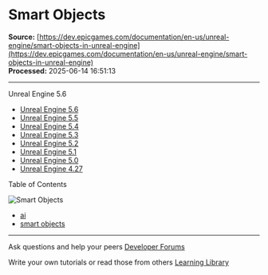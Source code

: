 # Smart Objects

**Source:** [https://dev.epicgames.com/documentation/en-us/unreal-engine/smart-objects-in-unreal-engine](https://dev.epicgames.com/documentation/en-us/unreal-engine/smart-objects-in-unreal-engine)  
**Processed:** 2025-06-14 16:51:13

---

Unreal Engine 5.6

-   [Unreal Engine 5.6](/documentation/en-us/unreal-engine/smart-objects-in-unreal-engine?application_version=5.6)
-   [Unreal Engine 5.5](/documentation/en-us/unreal-engine/smart-objects-in-unreal-engine?application_version=5.5)
-   [Unreal Engine 5.4](/documentation/en-us/unreal-engine/smart-objects-in-unreal-engine?application_version=5.4)
-   [Unreal Engine 5.3](/documentation/en-us/unreal-engine/smart-objects-in-unreal-engine?application_version=5.3)
-   [Unreal Engine 5.2](/documentation/en-us/unreal-engine/smart-objects-in-unreal-engine?application_version=5.2)
-   [Unreal Engine 5.1](/documentation/en-us/unreal-engine/smart-objects-in-unreal-engine?application_version=5.1)
-   [Unreal Engine 5.0](/documentation/en-us/unreal-engine/smart-objects-in-unreal-engine?application_version=5.0)
-   [Unreal Engine 4.27](/documentation/en-us/unreal-engine/smart-objects-in-unreal-engine?application_version=4.27)

Table of Contents

![Smart Objects](https://dev.epicgames.com/community/api/documentation/image/92760c60-0f2b-47d8-b981-13b7ec15c714?resizing_type=fill&width=1920&height=335)

-   [ai](https://documentation-assets-ssr/community/search?query=ai)
-   [smart objects](https://documentation-assets-ssr/community/search?query=smart%20objects)

---

Ask questions and help your peers [Developer Forums](https://forums.unrealengine.com/categories?tag=unreal-engine)

Write your own tutorials or read those from others [Learning Library](https://documentation-assets-ssr/community/unreal-engine/learning)